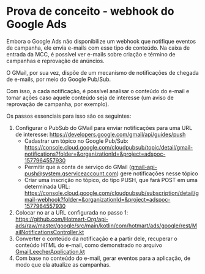 # Prova de conceito - webhook do Google Ads

Embora o Google Ads não disponibilize um webhook que notifique eventos de campanha, ele envia e-mails com esse tipo de conteúdo. Na caixa de entrada da MCC, é possível ver e-mails sobre criação e término de campanhas e reprovação de anúncios.

O GMail, por sua vez, dispõe de um mecanismo de notificações de chegada de e-mails, por meio do Google Pub/Sub. 

Com isso, a cada notificação, é possível analisar o conteúdo do e-mail e tomar ações caso aquele conteúdo seja de interesse (um aviso de reprovação de campanha, por exemplo).

Os passos essenciais para isso são os seguintes:
1. Configurar o PubSub do GMail para enviar notificações para uma URL de interesse: https://developers.google.com/gmail/api/guides/push
    - Cadastrar um tópico no Google Pub/Sub: https://console.cloud.google.com/cloudpubsub/topic/detail/gmail-notifications?folder=&organizationId=&project=adspoc-1577964557930
    - Permitir que a conta de serviço do GMail (gmail-api-push@system.gserviceaccount.com) gere notificações nesse tópico 
    - Criar uma inscrição no tópico, do tipo PUSH, que fará POST em uma determinada URL: https://console.cloud.google.com/cloudpubsub/subscription/detail/gmail-webhook?folder=&organizationId=&project=adspoc-1577964557930
2. Colocar no ar a URL configurada no passo 1: https://github.com/Hotmart-Org/api-ads/raw/master/google/src/main/kotlin/com/hotmart/ads/google/rest/MailNotificationsController.kt
3. Converter o conteúdo da notificação e a partir dele, recuperar o conteúdo HTML do e-mail, como demonstrado no arquivo [GmailLeecherApplication.kt](src/main/kotlin/com/hotmart/pocs/gmailleecher/GmailLeecherApplication.kt)
4. Com base no conteúdo do e-mail, gerar eventos para a aplicação, de modo que ela atualize as campanhas.
